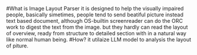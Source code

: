 #What is Image Layout Parser
  it is designed to help the visually impaired people,  basically simetimes, people tend to send beatiful picture instead text based document,  although OS-builtin screenreader can do the ORC work to digest the text from the image.
  but they hardly can read the layout of overview, ready from structure to detailed section with in a natural way like normal human being.
#How?
  it utilaize LLM model to analysis the layout of piture.
